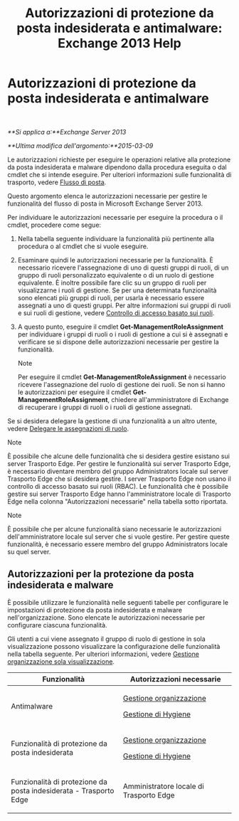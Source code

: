 ﻿---
title: 'Autorizzazioni di protezione da posta indesiderata e antimalware: Exchange 2013 Help'
TOCTitle: Autorizzazioni di protezione da posta indesiderata e antimalware
ms:assetid: 4ae3f8f9-35dd-4d18-af60-d98e92bb39ae
ms:mtpsurl: https://technet.microsoft.com/it-it/library/JJ150514(v=EXCHG.150)
ms:contentKeyID: 50480547
ms.date: 05/22/2018
mtps_version: v=EXCHG.150
ms.translationtype: MT
---

# Autorizzazioni di protezione da posta indesiderata e antimalware

 

_**Si applica a:**Exchange Server 2013_

_**Ultima modifica dell'argomento:**2015-03-09_

Le autorizzazioni richieste per eseguire le operazioni relative alla protezione da posta indesiderata e malware dipendono dalla procedura eseguita o dal cmdlet che si intende eseguire. Per ulteriori informazioni sulle funzionalità di trasporto, vedere [Flusso di posta](mail-flow-exchange-2013-help.md).

Questo argomento elenca le autorizzazioni necessarie per gestire le funzionalità del flusso di posta in Microsoft Exchange Server 2013.

Per individuare le autorizzazioni necessarie per eseguire la procedura o il cmdlet, procedere come segue:

1.  Nella tabella seguente individuare la funzionalità più pertinente alla procedura o al cmdlet che si vuole eseguire.

2.  Esaminare quindi le autorizzazioni necessarie per la funzionalità. È necessario ricevere l'assegnazione di uno di questi gruppi di ruoli, di un gruppo di ruoli personalizzato equivalente o di un ruolo di gestione equivalente. È inoltre possibile fare clic su un gruppo di ruoli per visualizzarne i ruoli di gestione. Se per una determinata funzionalità sono elencati più gruppi di ruoli, per usarla è necessario essere assegnati a uno di questi gruppi. Per altre informazioni sui gruppi di ruoli e sui ruoli di gestione, vedere [Controllo di accesso basato sui ruoli](understanding-role-based-access-control-exchange-2013-help.md).

3.  A questo punto, eseguire il cmdlet **Get-ManagementRoleAssignment** per individuare i gruppi di ruoli o i ruoli di gestione a cui si è assegnati e verificare se si dispone delle autorizzazioni necessarie per gestire la funzionalità.
    

    > [!NOTE]
    > Per eseguire il cmdlet <STRONG>Get-ManagementRoleAssignment</STRONG> è necessario ricevere l'assegnazione del ruolo di gestione dei ruoli. Se non si hanno le autorizzazioni per eseguire il cmdlet <STRONG>Get-ManagementRoleAssignment</STRONG>, chiedere all'amministratore di Exchange di recuperare i gruppi di ruoli o i ruoli di gestione assegnati.



Se si desidera delegare la gestione di una funzionalità a un altro utente, vedere [Delegare le assegnazioni di ruolo](delegate-role-assignments-exchange-2013-help.md).


> [!NOTE]
> È possibile che alcune delle funzionalità che si desidera gestire esistano sui server Trasporto Edge. Per gestire le funzionalità sui server Trasporto Edge, è necessario diventare membro del gruppo Administrators locale sul server Trasporto Edge che si desidera gestire. I server Trasporto Edge non usano il controllo di accesso basato sui ruoli (RBAC). Le funzionalità che è possibile gestire sui server Trasporto Edge hanno l'amministratore locale di Trasporto Edge nella colonna "Autorizzazioni necessarie" nella tabella sotto riportata.




> [!NOTE]
> È possibile che per alcune funzionalità siano necessarie le autorizzazioni dell'amministratore locale sul server che si vuole gestire. Per gestire queste funzionalità, è necessario essere membro del gruppo Administrators locale su quel server.



## Autorizzazioni per la protezione da posta indesiderata e malware

È possibile utilizzare le funzionalità nelle seguenti tabelle per configurare le impostazioni di protezione da posta indesiderata e malware nell'organizzazione. Sono elencate le autorizzazioni necessarie per configurare ciascuna funzionalità.

Gli utenti a cui viene assegnato il gruppo di ruolo di gestione in sola visualizzazione possono visualizzare la configurazione delle funzionalità nella tabella seguente. Per ulteriori informazioni, vedere [Gestione organizzazione sola visualizzazione](view-only-organization-management-exchange-2013-help.md).


<table>
<colgroup>
<col style="width: 50%" />
<col style="width: 50%" />
</colgroup>
<thead>
<tr class="header">
<th>Funzionalità</th>
<th>Autorizzazioni necessarie</th>
</tr>
</thead>
<tbody>
<tr class="odd">
<td><p>Antimalware</p></td>
<td><p><a href="organization-management-exchange-2013-help.md">Gestione organizzazione</a></p>
<p><a href="hygiene-management-exchange-2013-help.md">Gestione di Hygiene</a></p></td>
</tr>
<tr class="even">
<td><p>Funzionalità di protezione da posta indesiderata</p></td>
<td><p><a href="organization-management-exchange-2013-help.md">Gestione organizzazione</a></p>
<p><a href="hygiene-management-exchange-2013-help.md">Gestione di Hygiene</a></p></td>
</tr>
<tr class="odd">
<td><p>Funzionalità di protezione da posta indesiderata - Trasporto Edge</p></td>
<td><p>Amministratore locale di Trasporto Edge</p></td>
</tr>
</tbody>
</table>


